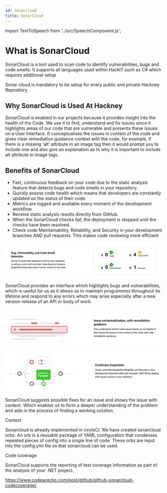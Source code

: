 ```yaml
---
id: sonarcloud
title: SonarCloud
---
```


import TextToSpeech from '../src/SpeechComponent.js';

<TextToSpeech>

# What is SonarCloud

SonarCloud is a tool used to scan code to identify vulnerabilities, bugs and code smells. It supports all languages used within HackIT such as C# which requires additional setup 

Sonar cloud is mandatory to be setup for every public and private Hackney Repository


## Why SonarCloud is Used At Hackney

SonarCloud is enabled in our projects because it provides insight into the health of the Code. We use it to find, understand and fix issues since it highlights areas of our code that are vulnerable and presents these issues on a User Interface. It conceptualises the issues in context of the code and gives clear remediation guidance context with the code, for example, if there is a missing ‘alt’ attribute in an image tag then it would prompt you to include one and also give an explanation as to why it is important to include alt attribute in image tags.


## Benefits of SonarCloud



* Fast, continuous feedback on your code due to the static analysis feature that detects bugs and code smells in your repository.
* Quickly assess code health which means that developers are constantly updated on the status of their code.  
* Metrics are logged and available every moment of the development workflow. 
* Receive static analysis results directly from GitHub.
* When the SonarCloud checks fail, the deployment is stopped until the checks have been resolved. 
* Check code Maintainability, Reliability, and Security in your development branches AND pull requests. This makes code reviewing more efficient


![alt_text](doc-images/sonarcloud-img1.png "image_tooltip")


SonarCloud provides an interface which highlights bugs and vulnerabilities, which is useful for us as it allows us to maintain programmes throughout its lifetime and respond to any errors which may arise especially after a new version release of an API or body of work.


## 

![alt_text](doc-images/sonarcloud-img2.png "image_tooltip")



![alt_text](doc-images/sonarcloud-img3.png  "image_tooltip")


SonarCloud suggests possible fixes for an issue and shows the issue with context. Which enables us to form a deeper understanding of the problem and aids in the process of finding a working solution.

Context 

Sonarcloud is already implemented in circleCI. We have created sonarcloud orbs. An orb is a reusable package of YAML configuration that condenses repeated pieces of config into a single line of code. These orbs are input into the config.yml file so that sonarcloud can be used.

Code coverage  

SonarCloud supports the reporting of test coverage information as part of the analysis of your .NET project. 

https://www.codewrecks.com/post/github/github-sonarcloud-codecoverage/

</TextToSpeech>
